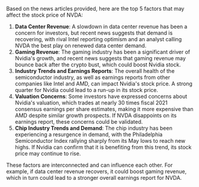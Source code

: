 Based on the news articles provided, here are the top 5 factors that may affect the stock price of NVDA:

1. **Data Center Revenue**: A slowdown in data center revenue has been a concern for investors, but recent news suggests that demand is recovering, with rival Intel reporting optimism and an analyst calling NVDA the best play on renewed data center demand.
2. **Gaming Revenue**: The gaming industry has been a significant driver of Nvidia's growth, and recent news suggests that gaming revenue may bounce back after the crypto bust, which could boost Nvidia stock.
3. **Industry Trends and Earnings Reports**: The overall health of the semiconductor industry, as well as earnings reports from other companies like Intel and AMD, can impact Nvidia's stock price. A strong quarter for Nvidia could lead to a run-up in its stock price.
4. **Valuation Concerns**: Some investors have expressed concerns about Nvidia's valuation, which trades at nearly 30 times fiscal 2021 consensus earnings per share estimates, making it more expensive than AMD despite similar growth prospects. If NVDA disappoints on its earnings report, these concerns could be validated.
5. **Chip Industry Trends and Demand**: The chip industry has been experiencing a resurgence in demand, with the Philadelphia Semiconductor Index rallying sharply from its May lows to reach new highs. If Nvidia can confirm that it is benefiting from this trend, its stock price may continue to rise.

These factors are interconnected and can influence each other. For example, if data center revenue recovers, it could boost gaming revenue, which in turn could lead to a stronger overall earnings report for NVDA.